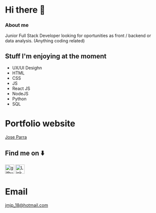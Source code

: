 
 
 # Hi there  👋


### About me
Junior Full Stack Developer looking for oportunities as front / backend or data analysis.
(Anything coding related)

## Stuff I'm enjoying at the moment
 - UX/UI Desighn
 - HTML
 - CSS
 - JS
 - React JS
 - NodeJS
 - Python
 - SQL

# Portfolio website  
[Jose Parra](https://jose-parra.netlify.app/)


## Find me on ⬇️
[<img src='https://cdn.jsdelivr.net/npm/simple-icons@3.0.1/icons/github.svg' alt='github' height='30' color='white'>](https://github.com/JoseParra28) 
[<img src='https://cdn.jsdelivr.net/npm/simple-icons@3.0.1/icons/linkedin.svg' alt='LinkedIn' height='30'>](https://www.linkedin.com/in/jose-p-b50556247/)  

# Email
jmjp_18@hotmail.com



